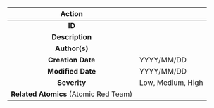 | Action            |                                                                                                      |
|:-----------------:|:-----------------------------------------------------------------------------------------------------|
|**ID**          |            |
|**Description**   |            |
|**Author(s)**     |            |
|**Creation Date** | YYYY/MM/DD |
|**Modified Date** | YYYY/MM/DD |
|**Severity**      | Low, Medium, High  |
|**Related Atomics** (Atomic Red Team) |      |

